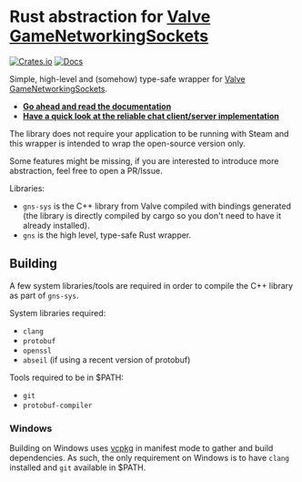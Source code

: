 # Rust abstraction for [Valve GameNetworkingSockets](https://github.com/ValveSoftware/GameNetworkingSockets)

[![Crates.io](https://img.shields.io/crates/v/game-networking-sockets.svg)](https://crates.io/crates/game-networking-sockets)
[![Docs](https://docs.rs/game-networking-sockets/badge.svg)](https://docs.rs/game-networking-sockets/latest/game-networking-sockets/)

Simple, high-level and (somehow) type-safe wrapper for [Valve GameNetworkingSockets](https://github.com/ValveSoftware/GameNetworkingSockets).

- [**Go ahead and read the documentation**](https://hussein-aitlahcen.github.io/gns-rs/gns/)
- [**Have a quick look at the reliable chat client/server implementation**](./example/src/main.rs)

The library does not require your application to be running with Steam and this wrapper is intended to wrap the open-source version only.

Some features might be missing, if you are interested to introduce more abstraction, feel free to open a PR/Issue.

Libraries:
- `gns-sys` is the C++ library from Valve compiled with bindings generated (the library is directly compiled by cargo so you don't need to have it already installed).
- `gns` is the high level, type-safe Rust wrapper.

## Building

A few system libraries/tools are required in order to compile the C++ library as part of `gns-sys`.

System libraries required:
- `clang`
- `protobuf`
- `openssl`
- `abseil` (if using a recent version of protobuf)

Tools required to be in $PATH:
- `git`
- `protobuf-compiler`

### Windows

Building on Windows uses [vcpkg](https://github.com/microsoft/vcpkg) in manifest mode to gather and 
build dependencies. As such, the only requirement on Windows is to have `clang` installed and `git` 
available in $PATH.